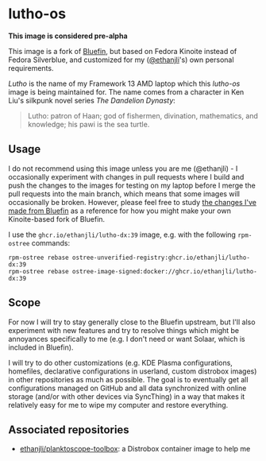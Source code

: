 # lutho-os

**This image is considered pre-alpha** 

This image is a fork of [Bluefin](https://github.com/ublue-os/bluefin), but based on Fedora Kinoite instead of Fedora Silverblue, and customized for my ([@ethanjli](https://github.com/ethanjli)'s) own personal requirements.

*Lutho* is the name of my Framework 13 AMD laptop which this *lutho-os* image is being maintained for. The name comes from a character in Ken Liu's silkpunk novel series *The Dandelion Dynasty*:

> Lutho: patron of Haan; god of fishermen, divination, mathematics, and knowledge; his pawi is the sea turtle.

## Usage

I do not recommend using this image unless you are me (@ethanjli) - I occasionally experiment with changes in pull requests where I build and push the changes to the images for testing on my laptop before I merge the pull requests into the main branch, which means that some images will occasionally be broken. However, please feel free to study [the changes I've made from Bluefin](https://github.com/ethanjli/lutho-os/compare/bluefin-main...ethanjli:lutho-os:main) as a reference for how you might make your own Kinoite-based fork of Bluefin.

I use the `ghcr.io/ethanjli/lutho-dx:39` image, e.g. with the following `rpm-ostree` commands:

```
rpm-ostree rebase ostree-unverified-registry:ghcr.io/ethanjli/lutho-dx:39
rpm-ostree rebase ostree-image-signed:docker://ghcr.io/ethanjli/lutho-dx:39
```

## Scope

For now I will try to stay generally close to the Bluefin upstream, but I'll also experiment with new features and try to resolve things which might be annoyances specifically to me (e.g. I don't need or want Solaar, which is included in Bluefin).

I will try to do other customizations (e.g. KDE Plasma configurations, homefiles, declarative configurations in userland, custom distrobox images) in other repositories as much as possible. The goal is to eventually get all configurations managed on GitHub and all data synchronized with online storage (and/or with other devices via SyncThing) in a way that makes it relatively easy for me to wipe my computer and restore everything.

## Associated repositories

- [ethanjli/planktoscope-toolbox](https://github.com/ethanjli/planktoscope-toolbox): a Distrobox container image to help me 
